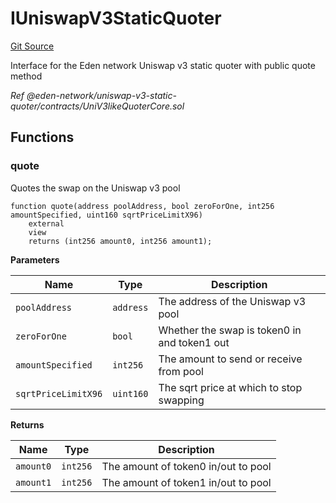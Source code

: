 # IUniswapV3StaticQuoter
[Git Source](https://github.com/MarginalProtocol/v1-periphery/blob/1d4c6a63a24ea055be056199b2cac6431f68ec06/contracts/interfaces/IUniswapV3StaticQuoter.sol)

Interface for the Eden network Uniswap v3 static quoter with public quote method

*Ref @eden-network/uniswap-v3-static-quoter/contracts/UniV3likeQuoterCore.sol*


## Functions
### quote

Quotes the swap on the Uniswap v3 pool


```solidity
function quote(address poolAddress, bool zeroForOne, int256 amountSpecified, uint160 sqrtPriceLimitX96)
    external
    view
    returns (int256 amount0, int256 amount1);
```
**Parameters**

|Name|Type|Description|
|----|----|-----------|
|`poolAddress`|`address`|The address of the Uniswap v3 pool|
|`zeroForOne`|`bool`|Whether the swap is token0 in and token1 out|
|`amountSpecified`|`int256`|The amount to send or receive from pool|
|`sqrtPriceLimitX96`|`uint160`|The sqrt price at which to stop swapping|

**Returns**

|Name|Type|Description|
|----|----|-----------|
|`amount0`|`int256`|The amount of token0 in/out to pool|
|`amount1`|`int256`|The amount of token1 in/out to pool|


